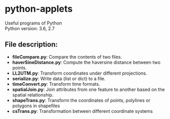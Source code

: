 # python-applets
Useful programs of Python</br>
Python version: 3.6, 2.7</br>

## File description:
- **fileCompare.py**:       Compare the contents of two files.</br>
- **haverSineDistance.py**: Compute the haversine distance between two points.</br>
- **LL2UTM.py**:            Transform coordinates under different projections.</br>
- **serialize.py**:         Write data (list or dict) to a file.</br>
- **timeConvert.py**:       Transform time formats.</br>
- **spatialJoin.py**:       Join attributes from one feature to another based on the spatial relationship.</br>
- **shapeTrans.py**:        Transform the coordinates of points, polylines or polygons in shapefiles</br>
- **csTrans.py**:           Transformation between different coordinate systems</br>